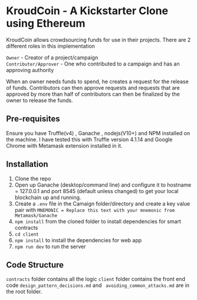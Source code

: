 # KroudCoin -  A Kickstarter Clone using Ethereum

KroudCoin allows crowdsourcing funds for use in their projects. There are 2 different roles in this implementation

`Owner` - Creator of a project/campaign \
`Contributer/Approver` - One who contributed to a campaign and has an approving authority

When an owner needs funds to spend, he creates a request for the release of funds. Contributors can then
approve requests and requests that are approved by more than half of contributors can then be finalized
by the owner to release the funds.

## Pre-requisites

Ensure you have Truffle(v4) , Ganache , nodejs(V10+) and NPM installed on the machine. I have tested this with Truffle version 4.1.14 and Google Chrome with Metamask extension installed in it. 

## Installation

1. Clone the repo
2. Open up Ganache (desktop/command line) and configure it to hostname = 127.0.0.1 and port 8545 (default unless changed) to get your local blockchain up and running.
3. Create a `.env` file in the Camaign folder/directory and create a key value pair with `MNEMONIC = Replace this text with your mnemonic from Metamask/Ganache`
2. `npm install` from the cloned folder to install dependencies for smart contracts
3. `cd client`
4. `npm install` to install the dependencies for web app
5. `npm run dev` to run the server


## Code Structure

`contracts` folder contains all the logic
`client` folder contains the front end code
`design_pattern_decisions.md` and ` avoiding_common_attacks.md` are in the root folder.